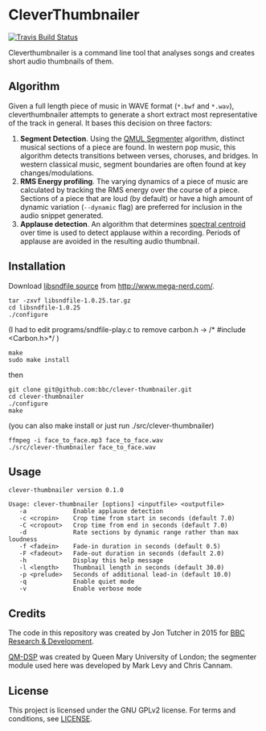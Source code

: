 CleverThumbnailer
=================

[![Travis Build Status](https://travis-ci.org/bbc/clever-thumbnailer.svg?branch=master)](https://travis-ci.org/bbc/clever-thumbnailer)

Cleverthumbnailer is a command line tool that analyses songs and creates short audio thumbnails of them.

Algorithm
---------

Given a full length piece of music in WAVE format (`*.bwf` and `*.wav`), cleverthumbnailer attempts to generate a short extract most representative of the track in general. It bases this decision on three factors:

1. **Segment Detection**. Using the [QMUL Segmenter](http://dx.doi.org/10.1109/TASL.2007.910781) algorithm, distinct musical sections of a piece are found. In western pop music, this algorithm detects transitions between verses, choruses, and bridges. In western classical music, segment boundaries are often found at key changes/modulations.
2. **RMS Energy profiling**. The varying dynamics of a piece of music are
calculated by tracking the RMS energy over the course of a piece. Sections of a piece that are loud (by default) or have a high amount of dynamic variation (`--dynamic` flag) are preferred for inclusion in the audio snippet generated.
3. **Applause detection**. An algorithm that determines [spectral centroid](https://dx.doi.org/10.1121%2F1.381843) over time is used to detect applause within a recording. Periods of applause are avoided in the resulting audio thumbnail. 

Installation
------------

Download [libsndfile source](http://www.mega-nerd.com/libsndfile/files/libsndfile-1.0.25.tar.gz) from http://www.mega-nerd.com/.

    tar -zxvf libsndfile-1.0.25.tar.gz
    cd libsndfile-1.0.25
    ./configure

(I had to edit programs/sndfile-play.c to remove carbon.h -> /*      #include <Carbon.h>*/ )

    make
    sudo make install

then

    git clone git@github.com:bbc/clever-thumbnailer.git
    cd clever-thumbnailer
    ./configure
    make

(you can also make install or just run ./src/clever-thumbnailer)

    ffmpeg -i face_to_face.mp3 face_to_face.wav
    ./src/clever-thumbnailer face_to_face.wav


Usage
-----

```
clever-thumbnailer version 0.1.0

Usage: clever-thumbnailer [options] <inputfile> <outputfile>
   -a             Enable applause detection
   -c <cropin>    Crop time from start in seconds (default 7.0)
   -C <cropout>   Crop time from end in seconds (default 7.0)
   -d             Rate sections by dynamic range rather than max loudness
   -f <fadein>    Fade-in duration in seconds (default 0.5)
   -F <fadeout>   Fade-out duration in seconds (default 2.0)
   -h             Display this help message
   -l <length>    Thumbnail length in seconds (default 30.0)
   -p <prelude>   Seconds of additional lead-in (default 10.0)
   -q             Enable quiet mode
   -v             Enable verbose mode
```


Credits
-------

The code in this repository was created by Jon Tutcher in 2015 for [BBC Research & Development](http://www.bbc.co.uk/rd).

[QM-DSP](https://code.soundsoftware.ac.uk/projects/qm-dsp) was created by Queen Mary University of London; the segmenter module used here was developed by Mark Levy and Chris Cannam.


License
-------

This project is licensed under the GNU GPLv2 license. For terms and conditions, see [LICENSE](LICENSE).
